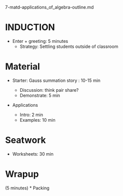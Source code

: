 7-matd-applications_of_algebra-outline.md

# INDUCTION 
* Enter + greeting: 5 minutes
	* Strategy: Settling students outside of classroom

# Material
* Starter: Gauss summation story : 10-15 min
	* Discussion: think pair share?
	* Demonstrate: 5 min

* Applications
	* Intro: 2 min
	* Examples: 10 min

# Seatwork
* Worksheets: 30 min

# Wrapup
(5 minutes)
	* Packing
